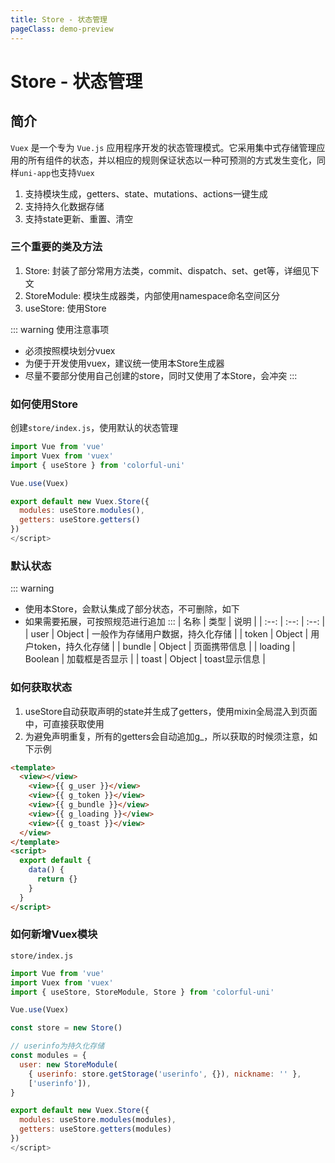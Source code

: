 ```yaml
---
title: Store - 状态管理
pageClass: demo-preview
---
```


<DemoPreview url="pages/js/store"/>

# Store - 状态管理
## 简介
`Vuex` 是一个专为 `Vue.js` 应用程序开发的状态管理模式。它采用集中式存储管理应用的所有组件的状态，并以相应的规则保证状态以一种可预测的方式发生变化，同样`uni-app`也支持`Vuex`

1. 支持模块生成，getters、state、mutations、actions一键生成
2. 支持持久化数据存储
3. 支持state更新、重置、清空
### 三个重要的类及方法
1. Store: 封装了部分常用方法类，commit、dispatch、set、get等，详细见下文
2. StoreModule: 模块生成器类，内部使用namespace命名空间区分
3. useStore: 使用Store

::: warning 使用注意事项
- 必须按照模块划分vuex
- 为便于开发使用vuex，建议统一使用本Store生成器
- 尽量不要部分使用自己创建的store，同时又使用了本Store，会冲突
:::

### 如何使用Store
创建`store/index.js`，使用默认的状态管理

```js
import Vue from 'vue'
import Vuex from 'vuex'
import { useStore } from 'colorful-uni'

Vue.use(Vuex)

export default new Vuex.Store({
  modules: useStore.modules(),
  getters: useStore.getters()
})
</script>
```
### 默认状态
::: warning 
- 使用本Store，会默认集成了部分状态，不可删除，如下
- 如果需要拓展，可按照规范进行追加
:::
| 名称 | 类型 | 说明 |
| :--: | :--: | :--: |
| user | Object | 一般作为存储用户数据，持久化存储 |
| token | Object | 用户token，持久化存储 |
| bundle | Object | 页面携带信息 |
| loading | Boolean | 加载框是否显示 |
| toast | Object | toast显示信息 |
### 如何获取状态
1. useStore自动获取声明的state并生成了getters，使用mixin全局混入到页面中，可直接获取使用
2. 为避免声明重复，所有的getters会自动追加g_，所以获取的时候须注意，如下示例

```html
<template>
  <view></view>
    <view>{{ g_user }}</view>
    <view>{{ g_token }}</view>
    <view>{{ g_bundle }}</view>
    <view>{{ g_loading }}</view>
    <view>{{ g_toast }}</view>
  </view>
</template>
<script>
  export default {
    data() {
      return {}
    }
  }
</script>
```


### 如何新增Vuex模块

`store/index.js`

```js
import Vue from 'vue'
import Vuex from 'vuex'
import { useStore, StoreModule, Store } from 'colorful-uni'

Vue.use(Vuex)

const store = new Store()

// userinfo为持久化存储
const modules = {
  user: new StoreModule(
    { userinfo: store.getStorage('userinfo', {}), nickname: '' },
    ['userinfo']),
}

export default new Vuex.Store({
  modules: useStore.modules(modules),
  getters: useStore.getters(modules)
})
</script>

```
